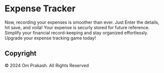 # Expense Tracker
Now, recording your expenses is smoother than ever. Just Enter the details, hit save, and voila! Your expense is securly stored for future reference. Simplify your financial record-keeping and stay organized effortlessly. Upgrade your expense tracking game today!

## Copyright
© 2024 Om Prakash. All Rights Reserved

